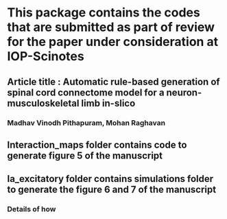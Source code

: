 # This package contains the codes that are submitted as part of review for the paper under consideration at IOP-Scinotes 
## Article title : Automatic rule-based generation of spinal cord connectome model for a neuron-musculoskeletal limb in-slico
### Madhav Vinodh Pithapuram, Mohan Raghavan 


## Interaction_maps folder contains code to generate figure 5 of the manuscript 
## Ia_excitatory folder contains simulations folder to generate the figure 6 and 7 of the manuscript 

### Details of how 
